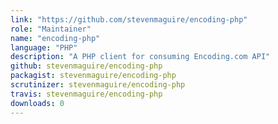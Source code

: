 ```yaml
---
link: "https://github.com/stevenmaguire/encoding-php"
role: "Maintainer"
name: "encoding-php"
language: "PHP"
description: "A PHP client for consuming Encoding.com API"
github: stevenmaguire/encoding-php
packagist: stevenmaguire/encoding-php
scrutinizer: stevenmaguire/encoding-php
travis: stevenmaguire/encoding-php
downloads: 0
---
```

